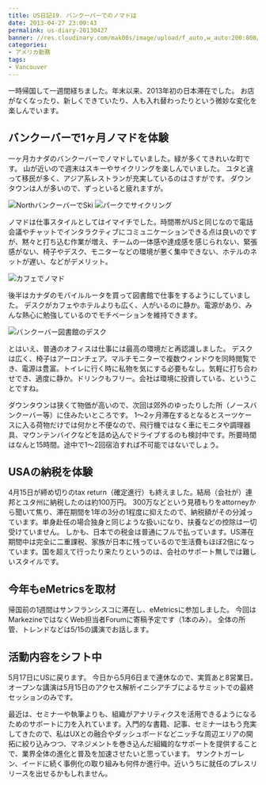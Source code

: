 ```yaml
---
title: US日記19. バンクーバーでのノマドは
date: 2013-04-27 23:00:43
permalink: us-diary-20130427
banner: //res.cloudinary.com/mak00s/image/upload/f_auto,w_auto:200:800/v1515904191/20130410-Cafe.jpg
categories:
- アメリカ勤務
tags:
- Vancouver
---
```

一時帰国して一週間経ちました。年末以来、2013年初の日本滞在でした。
お店がなくなったり、新しくできていたり、人も入れ替わったりという微妙な変化を楽しんでいます。

<!-- more -->

## バンクーバーで1ヶ月ノマドを体験
一ヶ月カナダのバンクーバーでノマドしていました。緑が多くてきれいな町です。
山が近いので週末はスキーやサイクリングを楽しんでいました。
ユタと違って移民が多く、アジア系レストランが充実しているのはさすがです。
ダウンタウンは人が多いので、ずっといると疲れますが。

<img src="//res.cloudinary.com/mak00s/image/upload/f_auto,w_auto:200:800/v1515904213/20130408-snow.jpg" alt="NorthバンクーバーでSki" sizes="100vw" />
<img src="//res.cloudinary.com/mak00s/image/upload/f_auto,w_auto:200:800/v1515904213/20130408-park.jpg" alt="パークでサイクリング" sizes="100vw" />

ノマドは仕事スタイルとしてはイマイチでした。時間帯がUSと同じなので電話会議やチャットでインタラクティブにコミュニケーションできる点は良いのですが、黙々と打ち込む作業が増え、チームの一体感や達成感を感じられない、緊張感がない、椅子やデスク、モニターなどの環境が悪く集中できない、ホテルのネットが遅い、などがデメリット。

<img src="//res.cloudinary.com/mak00s/image/upload/f_auto,w_auto:200:800/v1515904191/20130409-Cafe.jpg" alt="カフェでノマド" sizes="100vw" />

後半はカナダのモバイルルータを買って図書館で仕事をするようにしていました。
デスクがカフェやホテルよりも広く、人がいるのに静か。電源があり、みんな熱心に勉強しているのでモチベーションを維持できます。

<img src="//res.cloudinary.com/mak00s/image/upload/f_auto,w_auto:200:800/v1515904197/20130413-Vancouver-Library.jpg" alt="バンクーバー図書館のデスク" sizes="100vw" />

とはいえ、普通のオフィスは仕事には最高の環境だと再認識しました。
デスクは広く、椅子はアーロンチェア。マルチモニターで複数ウィンドウを同時閲覧でき、電源は豊富。トイレに行く時に私物を気にする必要もなし。気軽に打ち合わせでき、適度に静か。ドリンクもフリー。会社は環境に投資している、ということですね。

ダウンタウンは狭くて物価が高いので、次回は郊外のゆったりした所（ノースバンクーバー等）に住みたいところです。
1〜2ヶ月滞在するとなるとスーツケースに入る荷物だけでは何かと不便なので、飛行機ではなく車にモニタや調理器具、マウンテンバイクなどを詰め込んでドライブするのも検討中です。所要時間はなんと15時間。途中で1〜2回宿泊すれば不可能ではないでしょう。

## USAの納税を体験
4月15日が締め切りのtax return（確定進行）も終えました。結局（会社が）連邦とユタ州に納税したのは約100万円。
300万などという見積もりをattorneyから聞いて焦り、滞在期間を1年の3分の1程度に抑えたので、納税額がその分減っています。単身赴任の場合独身と同じような扱いになり、扶養などの控除は一切受けていません。
しかも、日本での税金は普通にフルで払っています。US滞在期間中は完全に二重課税、家族が日本に残っているので生活費もほぼ2倍になっています。国を超えて行ったり来たりというのは、会社のサポート無しでは難しいスタイルです。

## 今年もeMetricsを取材
帰国前の1週間はサンフランシスコに滞在し、eMetricsに参加しました。
今回はMarkezineではなくWeb担当者Forumに寄稿予定です（1本のみ）。
全体の所管、トレンドなどは5/15の講演でお話します。

## 活動内容をシフト中
5月17日にUSに戻ります。
今日から5月6日まで連休なので、実質あと8営業日。
オープンな講演は5月15日のアクセス解析イニシアチブによるサミットでの最終セッションのみです。

最近は、セミナーや執筆よりも、組織がアナリティクスを活用できるようになるためのサポートに力を入れています。入門的な書籍、記事、セミナーはもう充実してきたので、私はUXとの融合やダッシュボードなどニッチな周辺エリアの開拓に絞り込みつつ、マネジメントを巻き込んだ組織的なサポートを提供することで、業界全体の進化と普及を加速させたいと思っています。
サンクトガーレン、イードに続く事例化の取り組みも何件か進行中。近いうちに就任のプレスリリースを出せるかもしれません。